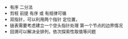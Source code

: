 - 有序 二分法
- 剪枝 前提 有序 或 有规律可循
- 双指针，可以利用两个指针 定位置， 
- 链表需要考虑建立一个空头指针处理  第一个节点的边界情况
- 回溯可以解决全排列，依次探索性取值等问题